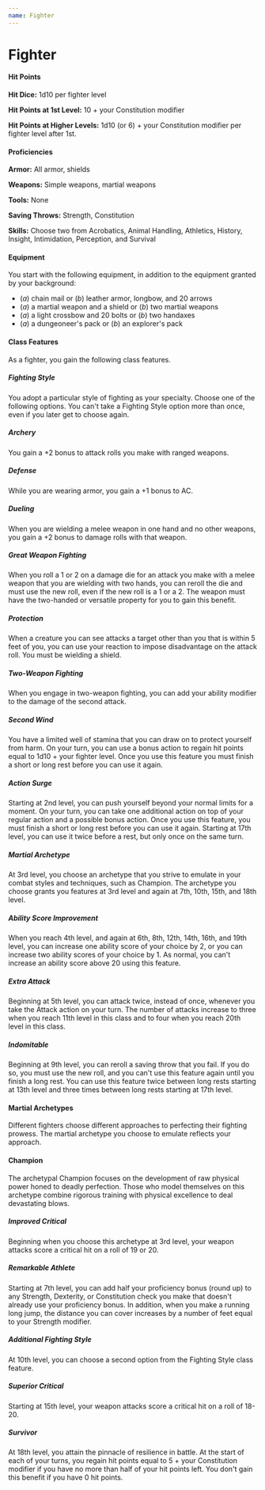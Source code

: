 ```yaml
---
name: Fighter
---
```


# Fighter

#### Hit Points

**Hit Dice:** 1d10 per fighter level

**Hit Points at 1st Level:** 10 + your Constitution modifier

**Hit Points at Higher Levels:** 1d10 (or 6) + your Constitution modifier per fighter level after 1st.

#### Proficiencies

**Armor:** All armor, shields

**Weapons:** Simple weapons, martial weapons

**Tools:** None

**Saving Throws:** Strength, Constitution

**Skills:** Choose two from Acrobatics, Animal Handling, Athletics, History, Insight, Intimidation, Perception, and Survival

#### Equipment

You start with the following equipment, in addition to the equipment granted by your background:

-   (_a_) chain mail or (_b_) leather armor, longbow, and 20 arrows
-   (_a_) a martial weapon and a shield or (_b_) two martial weapons
-   (_a_) a light crossbow and 20 bolts or (_b_) two handaxes
-   (_a_) a dungeoneer's pack or (_b_) an explorer's pack

#### Class Features

As a fighter, you gain the following class features.

##### Fighting Style

You adopt a particular style of fighting as your specialty. Choose one of the following options. You can't take a Fighting Style option more than once, even if you later get to choose again.

##### Archery

You gain a +2 bonus to attack rolls you make with ranged weapons.

##### Defense

While you are wearing armor, you gain a +1 bonus to AC.

##### Dueling

When you are wielding a melee weapon in one hand and no other weapons, you gain a +2 bonus to damage rolls with that weapon.

##### Great Weapon Fighting

When you roll a 1 or 2 on a damage die for an attack you make with a melee weapon that you are wielding with two hands, you can reroll the die and must use the new roll, even if the new roll is a 1 or a 2. The weapon must have the two-handed or versatile property for you to gain this benefit.

##### Protection

When a creature you can see attacks a target other than you that is within 5 feet of you, you can use your reaction to impose disadvantage on the attack roll. You must be wielding a shield.

##### Two-Weapon Fighting

When you engage in two-weapon fighting, you can add your ability modifier to the damage of the second attack.

##### Second Wind

You have a limited well of stamina that you can draw on to protect yourself from harm. On your turn, you can use a bonus action to regain hit points equal to 1d10 + your fighter level. Once you use this feature you must finish a short or long rest before you can use it again.

##### Action Surge

Starting at 2nd level, you can push yourself beyond your normal limits for a moment. On your turn, you can take one additional action on top of your regular action and a possible bonus action. Once you use this feature, you must finish a short or long rest before you can use it again. Starting at 17th level, you can use it twice before a rest, but only once on the same turn.

##### Martial Archetype

At 3rd level, you choose an archetype that you strive to emulate in your combat styles and techniques, such as Champion. The archetype you choose grants you features at 3rd level and again at 7th, 10th, 15th, and 18th level.

##### Ability Score Improvement

When you reach 4th level, and again at 6th, 8th, 12th, 14th, 16th, and 19th level, you can increase one ability score of your choice by 2, or you can increase two ability scores of your choice by 1. As normal, you can't increase an ability score above 20 using this feature.

##### Extra Attack

Beginning at 5th level, you can attack twice, instead of once, whenever you take the Attack action on your turn. The number of attacks increase to three when you reach 11th level in this class and to four when you reach 20th level in this class.

##### Indomitable

Beginning at 9th level, you can reroll a saving throw that you fail. If you do so, you must use the new roll, and you can't use this feature again until you finish a long rest. You can use this feature twice between long rests starting at 13th level and three times between long rests starting at 17th level.

#### Martial Archetypes

Different fighters choose different approaches to perfecting their fighting prowess. The martial archetype you choose to emulate reflects your approach.

#### Champion

The archetypal Champion focuses on the development of raw physical power honed to deadly perfection. Those who model themselves on this archetype combine rigorous training with physical excellence to deal devastating blows.

##### Improved Critical

Beginning when you choose this archetype at 3rd level, your weapon attacks score a critical hit on a roll of 19 or 20.

##### Remarkable Athlete

Starting at 7th level, you can add half your proficiency bonus (round up) to any Strength, Dexterity, or Constitution check you make that doesn't already use your proficiency bonus. In addition, when you make a running long jump, the distance you can cover increases by a number of feet equal to your Strength modifier.

##### Additional Fighting Style

At 10th level, you can choose a second option from the Fighting Style class feature.

##### Superior Critical

Starting at 15th level, your weapon attacks score a critical hit on a roll of 18-20.

##### Survivor

At 18th level, you attain the pinnacle of resilience in battle. At the start of each of your turns, you regain hit points equal to 5 + your Constitution modifier if you have no more than half of your hit points left. You don't gain this benefit if you have 0 hit points.
